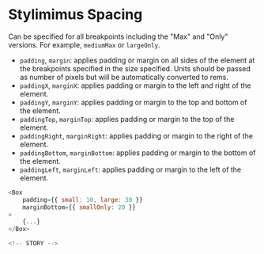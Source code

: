 # Stylimimus Spacing

Can be specified for all breakpoints including the "Max" and "Only" versions. For example, `mediumMax` or `largeOnly`.
- `padding`, `margin`: applies padding or margin on all sides of the element at the breakpoints specified in the size specified. Units should be passed as number of pixels but will be automatically converted to rems. 
- `paddingX`, `marginX`: applies padding or margin to the left and right of the element.
- `paddingY`, `marginY`: applies padding or margin to the top and bottom of the element.
- `paddingTop`, `marginTop`: applies padding or margin to the top of the element.
- `paddingRight`, `marginRight`: applies padding or margin to the right of the element.
- `paddingBottom`, `marginBottom`: applies padding or margin to the bottom of the element.
- `paddingLeft`, `marginLeft`: applies padding or margin to the left of the element.

```js
<Box
    padding={{ small: 10, large: 30 }}
    marginBottom={{ smallOnly: 20 }}
>
    {...}
</Box>

<!-- STORY -->
